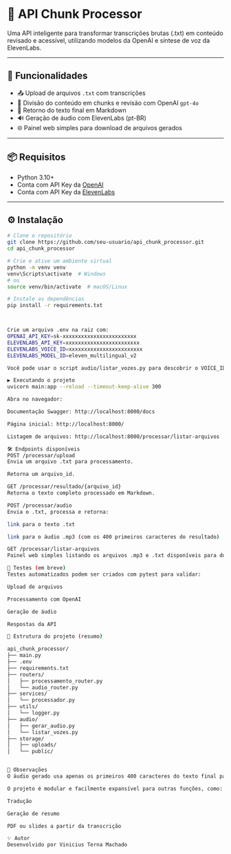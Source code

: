 # 🧠 API Chunk Processor

Uma API inteligente para transformar transcrições brutas (.txt) em conteúdo revisado e acessível, utilizando modelos da OpenAI e síntese de voz da ElevenLabs.

---

## 🚀 Funcionalidades

- 📤 Upload de arquivos `.txt` com transcrições
- 🔬 Divisão do conteúdo em chunks e revisão com OpenAI `gpt-4o`
- 📄 Retorno do texto final em Markdown
- 🔊 Geração de áudio com ElevenLabs (pt-BR)
- 🌐 Painel web simples para download de arquivos gerados

---

## 📦 Requisitos

- Python 3.10+
- Conta com API Key da [OpenAI](https://platform.openai.com/)
- Conta com API Key da [ElevenLabs](https://elevenlabs.io/)

---

## ⚙️ Instalação
 
```bash
# Clone o repositório
git clone https://github.com/seu-usuario/api_chunk_processor.git
cd api_chunk_processor

# Crie e ative um ambiente virtual
python -m venv venv
venv\Scripts\activate  # Windows
# ou
source venv/bin/activate  # macOS/Linux

# Instale as dependências
pip install -r requirements.txt



Crie um arquivo .env na raiz com:
OPENAI_API_KEY=sk-xxxxxxxxxxxxxxxxxxxxxxxx
ELEVENLABS_API_KEY=xxxxxxxxxxxxxxxxxxxxxxxx
ELEVENLABS_VOICE_ID=xxxxxxxxxxxxxxxxxxxxxxxx
ELEVENLABS_MODEL_ID=eleven_multilingual_v2

Você pode usar o script audio/listar_vozes.py para descobrir o VOICE_ID desejado

▶️ Executando o projeto
uvicorn main:app --reload --timeout-keep-alive 300

Abra no navegador:

Documentação Swagger: http://localhost:8000/docs

Página inicial: http://localhost:8000/

Listagem de arquivos: http://localhost:8000/processar/listar-arquivos

🛠️ Endpoints disponíveis
POST /processar/upload
Envia um arquivo .txt para processamento.

Retorna um arquivo_id.

GET /processar/resultado/{arquivo_id}
Retorna o texto completo processado em Markdown.

POST /processar/audio
Envia o .txt, processa e retorna:

link para o texto .txt

link para o áudio .mp3 (com os 400 primeiros caracteres do resultado)

GET /processar/listar-arquivos
Painel web simples listando os arquivos .mp3 e .txt disponíveis para download.

🧪 Testes (em breve)
Testes automatizados podem ser criados com pytest para validar:

Upload de arquivos

Processamento com OpenAI

Geração de áudio

Respostas da API

📁 Estrutura do projeto (resumo)

api_chunk_processor/
├── main.py
├── .env
├── requirements.txt
├── routers/
│   ├── processamento_router.py
│   └── audio_router.py
├── services/
│   └── processador.py
├── utils/
│   └── logger.py
├── audio/
│   ├── gerar_audio.py
│   └── listar_vozes.py
├── storage/
│   ├── uploads/
│   └── public/


📢 Observações
O áudio gerado usa apenas os primeiros 400 caracteres do texto final para garantir velocidade e compatibilidade.

O projeto é modular e facilmente expansível para outras funções, como:

Tradução

Geração de resumo

PDF ou slides a partir da transcrição

✨ Autor
Desenvolvido por Vinicius Terna Machado
